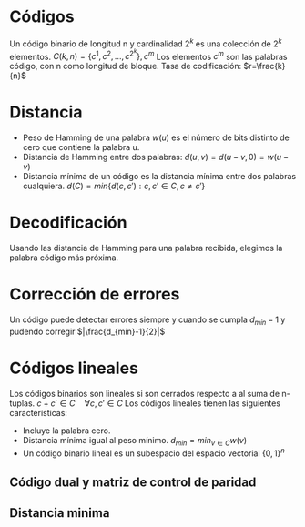 # Códigos
Un código binario de longitud n y cardinalidad $2^k$ es una colección de $2^{k}$ elementos.
$C(k,n)=\{c^{1},c^{2},...,c^{2^{k}}\},c^{m}$
Los elementos $c^{m}$ son las palabras código, con n como longitud de bloque.
Tasa de codificación: $r=\frac{k}{n}$
# Distancia
- Peso de Hamming de una palabra $w(u)$ es el número de bits distinto de cero que contiene la palabra u.
- Distancia de Hamming entre dos palabras:
	$d(u,v)=d(u-v,0)=w(u-v)$
- Distancia mínima de un código es la distancia mínima entre dos palabras cualquiera.
	$d(C)=min\{d(c,c'):c,c'\in C,c\neq c'\}$
# Decodificación
Usando las distancia de Hamming para una palabra recibida, elegimos la palabra código más próxima.
# Corrección de errores
Un código puede detectar errores siempre y cuando se cumpla $d_{mín}-1$ y pudendo corregir $|\frac{d_{mín}-1}{2}|$
# Códigos lineales
Los códigos binarios son lineales si son cerrados respecto a al suma de n-tuplas.
$c+c'\in C\quad\forall c,c'\in C$
Los códigos lineales tienen las siguientes características:
- Incluye la palabra cero.
- Distancia mínima igual al peso mínimo.
	$d_{min}=min_{v\in C}w(v)$
- Un código binario lineal es un subespacio del espacio vectorial $\{0,1\}^{n}$
## Código dual y matriz de control de paridad
## Distancia minima

